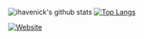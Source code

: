 ![ihavenick's github stats](https://github-readme-stats.vercel.app/api?username=ihavenick&show_icons=true&theme=react)
[![Top Langs](https://github-readme-stats.vercel.app/api/top-langs/?username=ihavenick&layout=compact&theme=dark&hide=cmake,makefile)](https://github.com/ihavenick)

[![Website](https://atacetin.net)](https://atacetin.net)

<!--
**ihavenick/ihavenick** is a ✨ _special_ ✨ repository because its `README.md` (this file) appears on your GitHub profile.

Here are some ideas to get you started:

- 🔭 I’m currently working on ...
- 🌱 I’m currently learning ...
- 👯 I’m looking to collaborate on ...
- 🤔 I’m looking for help with ...
- 💬 Ask me about ...
- 📫 How to reach me: ...
- 😄 Pronouns: ...
- ⚡ Fun fact: ...
-->
